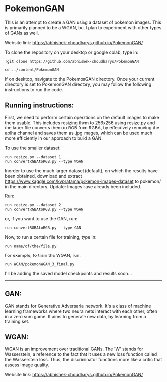 # PokemonGAN
This is an attempt to create a GAN using a dataset of pokemon images.
This is primarily planned to be a WGAN, but I plan to experiment with other types of GANs as well.

Website link: https://abhishek-choudharys.github.io/PokemonGAN/

To clone the repository on your desktop or google colab, type in:
```
!git clone https://github.com/abhishek-choudharys/PokemonGAN

cd ../content/PokemonGAN
```


If on desktop, navigate to the PokemonGAN directory.
Once your current directory is set to PokemonGAN directory, you may follow the following instructions to run the code.

<h2> Running instructions: </h2>
First, we need to perform certain operations on the default images to make them usable.
This includes resizing them to 256x256 using resize.py and the latter file converts them to RGB from RGBA, by effectively removing the aplha channel and saves them as .jpg images, which can be used much more efficiently in our approach to build a GAN. 

To use the smaller dataset:

```
run resize.py --dataset 1
run convertRGBAtoRGB.py --type WGAN
```

Inorder to use the much larger dataset (default), on which the results have been obtained, download and extract https://www.kaggle.com/kvpratama/pokemon-images-dataset to pokemon/ in the main directory.
Update: Images have already been included.

Run:

```
run resize.py --dataset 2
run convertRGBAtoRGB.py --type WGAN
```

or, if you want to use the GAN, run:
```
run convertRGBAtoRGB.py --type GAN
```

Now, to run a certain file for training, type in:

```
run name/of/the/file.py
```

For example, to train the WGAN, run:

```
run WGAN/pokemonWGAN_3_final.py
```

I'll be adding the saved model checkpoints and results soon...

<hr>

<h2> GAN: </h2>
GAN stands for Generative Adversarial network. It's a class of machine learning frameworks where two neural nets interact with each other, often in a zero sum game. It aims to generate new data, by learning from a training set.

<h2> WGAN: </h2>
WGAN is an improvement over traditional GANs. The 'W' stands for Wasserstein, a reference to the fact that it uses a new loss function called the Wasserstein loss. Thus, the discriminator functions more like a critic that assess image quality.


Website link: https://abhishek-choudharys.github.io/PokemonGAN/

